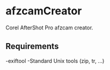 # afzcamCreator

Corel AfterShot Pro afzcam creator.

## Requirements

-exiftool
-Standard Unix tools (zip, tr, ...)
